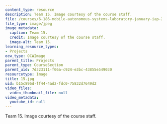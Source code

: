 ```yaml
---
content_type: resource
description: Team 15. Image courtesy of the course staff.
file: /courses/6-186-mobile-autonomous-systems-laboratory-january-iap-2005/b15c896dff444ad2fdc075832d7649d2_15.jpg
file_type: image/jpeg
image_metadata:
  caption: Team 15.
  credit: Image courtesy of the course staff.
  image-alt: Team 15.
learning_resource_types:
- Projects
ocw_type: OCWImage
parent_title: Projects
parent_type: CourseSection
parent_uid: 7d323111-f06a-c924-e3bc-43855e549030
resourcetype: Image
title: 15.jpg
uid: b15c896d-ff44-4ad2-fdc0-75832d7649d2
video_files:
  video_thumbnail_file: null
video_metadata:
  youtube_id: null
---
```

Team 15. Image courtesy of the course staff.

